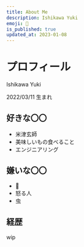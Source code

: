 ```yaml
---
title: About Me
description: Ishikawa Yuki
emoji: 🧬
is_published: true
updated_at: 2023-01-08
---
```


# プロフィール

Ishikawa Yuki

2022/03/11 生まれ

## 好きな〇〇

- 米津玄師
- 美味しいもの食べること
- エンジニアリング

## 嫌いな〇〇

- 🚬
- 怒る人
- 虫

## 経歴

wip

